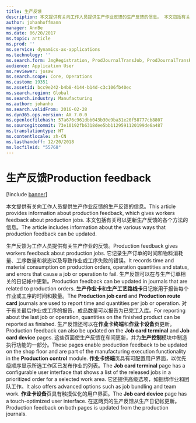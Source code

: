 ```yaml
---
title: 生产反馈
description: 本文提供有关向工作人员提供生产作业反馈的生产反馈的信息。 本文包括有关可以更新生产反馈的各个方法的信息。
author: johanhoffmann
manager: AnnBe
ms.date: 06/20/2017
ms.topic: article
ms.prod: ''
ms.service: dynamics-ax-applications
ms.technology: ''
ms.search.form: JmgRegistration, ProdJournalTransJob, ProdJournalTransRoute, ProdParmReportFinished
audience: Application User
ms.reviewer: josaw
ms.search.scope: Core, Operations
ms.custom: 19351
ms.assetid: bcc9e242-b4b8-4144-b14d-c3c106fb40ec
ms.search.region: Global
ms.search.industry: Manufacturing
ms.author: johanho
ms.search.validFrom: 2016-02-28
ms.dyn365.ops.version: AX 7.0.0
ms.openlocfilehash: 57a676c961dbb043b30e9ba31e20f58777cb8807
ms.sourcegitcommit: 73e10192fb6318dee5bb1129591120199de6a487
ms.translationtype: HT
ms.contentlocale: zh-CN
ms.lasthandoff: 12/20/2018
ms.locfileid: "55768"
---
```

# <a name="production-feedback"></a><span data-ttu-id="58299-104">生产反馈</span><span class="sxs-lookup"><span data-stu-id="58299-104">Production feedback</span></span>

[!include [banner](../includes/banner.md)]

<span data-ttu-id="58299-105">本文提供有关向工作人员提供生产作业反馈的生产反馈的信息。</span><span class="sxs-lookup"><span data-stu-id="58299-105">This article provides information about production feedback, which gives workers feedback about production jobs.</span></span> <span data-ttu-id="58299-106">本文包括有关可以更新生产反馈的各个方法的信息。</span><span class="sxs-lookup"><span data-stu-id="58299-106">The article includes information about the various ways that production feedback can be updated.</span></span>

<span data-ttu-id="58299-107">生产反馈为工作人员提供有关生产作业的反馈。</span><span class="sxs-lookup"><span data-stu-id="58299-107">Production feedback gives workers feedback about production jobs.</span></span> <span data-ttu-id="58299-108">它记录生产订单的时间和物料消耗量、工序数量和状态以及导致作业或工序失败的错误。</span><span class="sxs-lookup"><span data-stu-id="58299-108">It records time and material consumption on production orders, operation quantities and status, and errors that cause a job or operation to fail.</span></span> <span data-ttu-id="58299-109">生产反馈可以在与生产订单相关的日记帐中更新。</span><span class="sxs-lookup"><span data-stu-id="58299-109">Production feedback can be updated in journals that are related to production orders.</span></span> <span data-ttu-id="58299-110">**生产作业卡**和**生产工艺路线卡**日记帐用于报告每个作业或工序的时间和数量。</span><span class="sxs-lookup"><span data-stu-id="58299-110">The **Production job card** and **Production route card** journals are used to report time and quantities per job or operation.</span></span> <span data-ttu-id="58299-111">对于有关最后作业或工序的报告，成品数量可以报告为已完工入库。</span><span class="sxs-lookup"><span data-stu-id="58299-111">For reporting about the last job or operation, quantities on the finished product can be reported as finished.</span></span> <span data-ttu-id="58299-112">生产反馈还可以在**作业卡终端**和**作业卡设备**页更新。</span><span class="sxs-lookup"><span data-stu-id="58299-112">Production feedback can also be updated on the **Job card terminal** and **Job card device** pages.</span></span> <span data-ttu-id="58299-113">这些页面使生产反馈在车间更新，并为**生产控制**模块中制造执行功能的一部分。</span><span class="sxs-lookup"><span data-stu-id="58299-113">These pages enable production feedback to be updated on the shop floor and are part of the manufacturing execution functionality in the **Production control** module.</span></span> <span data-ttu-id="58299-114">**作业卡终端**页具有可配置用户界面，以优先级顺序显示所选工作区已发布作业的列表。</span><span class="sxs-lookup"><span data-stu-id="58299-114">The **Job card terminal** page has a configurable user interface that shows a list of the released jobs in a prioritized order for a selected work area.</span></span> <span data-ttu-id="58299-115">它还提供高级选项，如捆绑作业和团队工作。</span><span class="sxs-lookup"><span data-stu-id="58299-115">It also offers advanced options such as job bundling and team work.</span></span> <span data-ttu-id="58299-116">**作业卡设备**页具有触摸优化的用户界面。</span><span class="sxs-lookup"><span data-stu-id="58299-116">The **Job card device** page has a touch-optimized user interface.</span></span> <span data-ttu-id="58299-117">在这两页的生产反馈从生产日记帐更新。</span><span class="sxs-lookup"><span data-stu-id="58299-117">Production feedback on both pages is updated from the production journals.</span></span>



